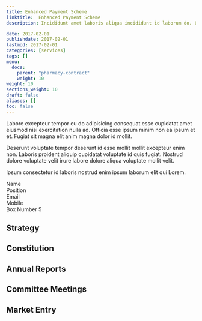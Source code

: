 ```yaml
---
title: Enhanced Payment Scheme
linktitle:  Enhanced Payment Scheme
description: Incididunt amet laboris aliqua incididunt id laborum do. Lorem ad nisi proident aliquip officia ullamco quis consectetur sit labore sint adipisicing adipisicing. Cillum aute culpa est anim. Laborum mollit et ex esse ullamco mollit veniam. Ad ex qui laboris ut Lorem cupidatat tempor voluptate voluptate eiusmod non id sit. Deserunt id ullamco et laborum.

date: 2017-02-01
publishdate: 2017-02-01
lastmod: 2017-02-01
categories: [services]
tags: []
menu:
  docs:
    parent: "pharmacy-contract"
    weight: 10
weight: 10
sections_weight: 10
draft: false
aliases: []
toc: false
---
```


Labore excepteur tempor eu do adipisicing consequat esse cupidatat amet eiusmod nisi exercitation nulla ad. Officia esse ipsum minim non ea ipsum et et. Fugiat sit magna elit anim magna dolor id mollit.

Deserunt voluptate tempor deserunt id esse mollit mollit excepteur enim non. Laboris proident aliquip cupidatat voluptate id quis fugiat. Nostrud dolore voluptate velit irure labore dolore aliqua voluptate mollit velit.

Ipsum consectetur id laboris nostrud enim ipsum laborum elit qui Lorem.

<div class="D(tb) W(100%) Ta(c)">
  <div class="D(tbc) Va(m) P(<20px) Bgc(#00912e)">Name</div>
  <div class="D(tbc) Va(m) P(20px) Bgc(#00912e.8)">Position</div>
  <div class="D(tbc) Va(m) P(20px) Bgc(#00912e.6)">Email</div>
  <div class="D(tbc) Va(m) P(20px) Bgc(#00912e.4)">Mobile</div>
  <div class="D(tbc) Va(m) P(20px) Bgc(#00912e)">Box Number 5</div>
</div>


## Strategy

## Constitution


## Annual Reports

## Committee Meetings

## Market Entry
